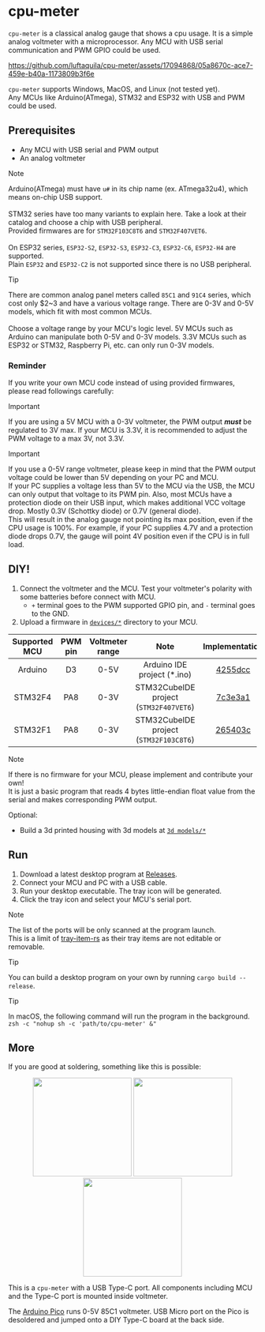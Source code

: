 # cpu-meter
`cpu-meter` is a classical analog gauge that shows a cpu usage. It is a simple analog voltmeter with a microprocessor. Any MCU with USB serial communication and PWM GPIO could be used.

https://github.com/luftaquila/cpu-meter/assets/17094868/05a8670c-ace7-459e-b40a-1173809b3f6e

`cpu-meter` supports Windows, MacOS, and Linux (not tested yet).\
Any MCUs like Arduino(ATmega), STM32 and ESP32 with USB and PWM could be used.

## Prerequisites
* Any MCU with USB serial and PWM output
* An analog voltmeter
  
> [!NOTE]
> Arduino(ATmega) must have `u#` in its chip name (ex. ATmega32u4), which means on-chip USB support.
> <br><br>
> STM32 series have too many variants to explain here. Take a look at their catalog and choose a chip with USB peripheral.\
> Provided firmwares are for `STM32F103C8T6` and `STM32F407VET6`.
> <br><br>
> On ESP32 series, `ESP32-S2`, `ESP32-S3`, `ESP32-C3`, `ESP32-C6`, `ESP32-H4` are supported.\
> Plain `ESP32` and `ESP32-C2` is not supported since there is no USB peripheral. 

> [!TIP]
> There are common analog panel meters called `85C1` and `91C4` series, which cost only $2~3 and have a various voltage range. There are 0-3V and 0-5V models, which fit with most common MCUs.
> <br><br>
> Choose a voltage range by your MCU's logic level. 5V MCUs such as Arduino can manipulate both 0-5V and 0-3V models. 3.3V MCUs such as ESP32 or STM32, Raspberry Pi, etc. can only run 0-3V models.

### Reminder
If you write your own MCU code instead of using provided firmwares, please read followings carefully:

> [!IMPORTANT]  
> If you are using a 5V MCU with a 0-3V voltmeter, the PWM output ***must*** be regulated to 3V max. If your MCU is 3.3V, it is recommended to adjust the PWM voltage to a max 3V, not 3.3V.

> [!IMPORTANT]  
> If you use a 0-5V range voltmeter, please keep in mind that the PWM output voltage could be lower than 5V depending on your PC and MCU.\
> If your PC supplies a voltage less than 5V to the MCU via the USB, the MCU can only output that voltage to its PWM pin.
> Also, most MCUs have a protection diode on their USB input, which makes additional VCC voltage drop. Mostly 0.3V (Schottky diode) or 0.7V (general diode).\
> This will result in the analog gauge not pointing its max position, even if the CPU usage is 100%. For example, if your PC supplies 4.7V and a protection diode drops 0.7V, the gauge will point 4V position even if the CPU is in full load.

## DIY!
1. Connect the voltmeter and the MCU. Test your voltmeter's polarity with some batteries before connect with MCU.
    * `+` terminal goes to the PWM supported GPIO pin, and `-` terminal goes to the GND.
3. Upload a firmware in [`devices/*`](https://github.com/luftaquila/cpu-meter/tree/main/devices) directory to your MCU.

|Supported MCU|PWM pin|Voltmeter<br>range|Note|Implementation|
|:-:|:-:|:-:|:-:|:-:|
|Arduino|D3|0-5V|Arduino IDE project (*.ino)|[4255dcc](https://github.com/luftaquila/cpu-meter/commit/4255dcc31e8221ad6f17f32b5cbf0cf269fe91b5)|
|STM32F4|PA8|0-3V|STM32CubeIDE project<br>(`STM32F407VET6`)|[7c3e3a1](https://github.com/luftaquila/cpu-meter/commit/7c3e3a1a7421477c3b945049cbb990eb700c9f11)|
|STM32F1|PA8|0-3V|STM32CubeIDE project<br>(`STM32F103C8T6`)|[265403c](https://github.com/luftaquila/cpu-meter/commit/265403c16b42c878c83aad94794e0df8ea754b39)|

> [!NOTE]
> If there is no firmware for your MCU, please implement and contribute your own!
> <br>
> It is just a basic program that reads 4 bytes little-endian float value from the serial and makes corresponding PWM output.

Optional:
* Build a 3d printed housing with 3d models at [`3d models/*`](https://github.com/luftaquila/cpu-meter/tree/main/3d%20models)

## Run
1. Download a latest desktop program at [Releases](https://github.com/luftaquila/cpu-meter/releases).
2. Connect your MCU and PC with a USB cable.
3. Run your desktop executable. The tray icon will be generated.
4. Click the tray icon and select your MCU's serial port.

> [!NOTE]
> The list of the ports will be only scanned at the program launch.
> <br>
> This is a limit of [tray-item-rs](https://github.com/olback/tray-item-rs) as their tray items are not editable or removable.

> [!TIP]
> You can build a desktop program on your own by running `cargo build --release`.

> [!TIP]
> In macOS, the following command will run the program in the background.
> <br>
> `zsh -c "nohup sh -c 'path/to/cpu-meter' &"`

## More
If you are good at soldering, something like this is possible:

<p align=center><img src='https://github.com/luftaquila/cpu-meter/assets/17094868/64b86bb4-c493-46ee-a92e-635a30d26e69' height=200px> <img src='https://github.com/luftaquila/cpu-meter/assets/17094868/f41067a8-71cc-41a4-b089-065da2732e4b' height=200px> <img src='https://github.com/luftaquila/cpu-meter/assets/17094868/11d534f2-2b8d-4f98-adbc-e1453bd10fb8' height=200px></p>

This is a `cpu-meter` with a USB Type-C port. All components including MCU and the Type-C port is mounted inside voltmeter.

The [Arduino Pico](https://projecthub.arduino.cc/MellBell/arduino-pico-the-worlds-smallest-arduino-board-bc7986) runs 0-5V 85C1 voltmeter. USB Micro port on the Pico is desoldered and jumped onto a DIY Type-C board at the back side.
